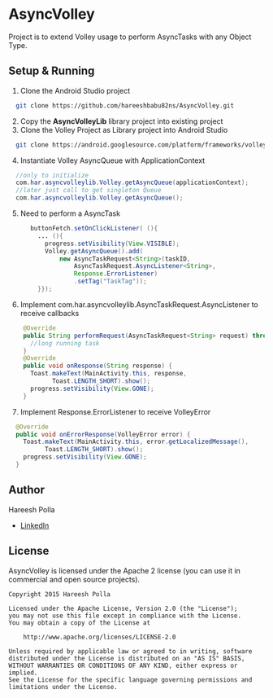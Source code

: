 # AsyncVolley

Project is to extend Volley usage to perform AsyncTasks with any Object Type.

## Setup & Running

1. Clone the Android Studio project
```bash
  git clone https://github.com/hareeshbabu82ns/AsyncVolley.git
```
2. Copy the **AsyncVolleyLib** library project into existing project
3. Clone the Volley Project as Library project into Android Studio
```bash
  git clone https://android.googlesource.com/platform/frameworks/volley
```
4. Instantiate Volley AsyncQueue with ApplicationContext
```java
  //only to initialize
  com.har.asyncvolleylib.Volley.getAsyncQueue(applicationContext);
  //later just call to get singleton Queue
  com.har.asyncvolleylib.Volley.getAsyncQueue();
```
5. Need to perform a AsyncTask
```java
      buttonFetch.setOnClickListener( (){
        ... (){
          progress.setVisibility(View.VISIBLE);
          Volley.getAsyncQueue().add(
              new AsyncTaskRequest<String>(taskID,
                  AsyncTaskRequest.AsyncListener<String>,
                  Response.ErrorListener)
                  .setTag("TaskTag"));
        }});
```
6. Implement com.har.asyncvolleylib.AsyncTaskRequest.AsyncListener<T> to receive callbacks
```java
    @Override
    public String performRequest(AsyncTaskRequest<String> request) throws Exception {
      //long running task
    }
    @Override
    public void onResponse(String response) {
      Toast.makeText(MainActivity.this, response,
            Toast.LENGTH_SHORT).show();
      progress.setVisibility(View.GONE);
    }
```
7. Implement Response.ErrorListener to receive VolleyError
```java
  @Override
  public void onErrorResponse(VolleyError error) {
    Toast.makeText(MainActivity.this, error.getLocalizedMessage(),
          Toast.LENGTH_SHORT).show();
    progress.setVisibility(View.GONE);
  }
```


## Author

Hareesh Polla
 - [LinkedIn](https://in.linkedin.com/in/hareeshbabu82)

## License

AsyncVolley is licensed under the Apache 2 license (you can use it in commercial and open source
projects).

```
Copyright 2015 Hareesh Polla

Licensed under the Apache License, Version 2.0 (the "License");
you may not use this file except in compliance with the License.
You may obtain a copy of the License at

    http://www.apache.org/licenses/LICENSE-2.0

Unless required by applicable law or agreed to in writing, software
distributed under the License is distributed on an "AS IS" BASIS,
WITHOUT WARRANTIES OR CONDITIONS OF ANY KIND, either express or implied.
See the License for the specific language governing permissions and
limitations under the License.
```